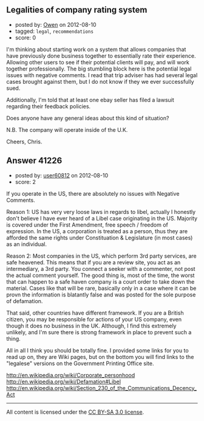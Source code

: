 ## Legalities of company rating system

- posted by: [Owen](https://stackexchange.com/users/-1/6364-owen) on 2012-08-10
- tagged: `legal`, `recommendations`
- score: 0

I'm thinking about starting work on a system that allows companies that have previously done business together to essentially rate their experience. Allowing other users to see if their potential clients will pay, and will work together professionally. The big stumbling block here is the potential legal issues with negative comments. I read that trip adviser has had several legal cases brought against them, but I do not know if they we ever successfully sued.

Additionally, I'm told that at least one ebay seller has filed a lawsuit regarding their feedback policies. 

Does anyone have any general ideas about this kind of situation?

N.B. The company will operate inside of the U.K. 

Cheers, Chris. 


## Answer 41226

- posted by: [user60812](https://stackexchange.com/users/-1/19115-user60812) on 2012-08-10
- score: 2

If you operate in the US, there are absolutely no issues with Negative Comments.  
  
Reason 1: US has very very loose laws in regards to libel, actually I honestly don't believe I have ever heard of a Libel case originating in the US. Majority is covered under the First Amendment, free speech / freedom of expression.  In the US, a corporation is treated as a person, thus they are afforded the same rights under Constituation & Legislature (in most cases) as an individual.  
  
Reason 2: Most companies in the US, which perform 3rd party services, are safe heavened. This means that if you are a review site, you act as an intermediary, a 3rd party. You connect a seeker with a commenter, not post the actual comment yourself. The good thing is, most of the time, the worst that can happen to a safe haven company is a court order to take down the material. Cases  like that will be rare, basically only in a case where it can be provn the information is blatantly false and was posted for the sole purpose of defamation.  
  
That said, other countries have different framework. If you are a British citizen, you may be responsible for actions of your US company, even though it does no business in the UK. Although, I find this extremely unlikely, and I'm sure there is strong framework in place to prevent such a thing.  
  
All in all I think you should be totally fine. I provided some links for you to read up on, they are Wiki pages, but on the bottom you will find links to the "legalese" versions on the Government Printing Office site.  
  
http://en.wikipedia.org/wiki/Corporate_personhood  
http://en.wikipedia.org/wiki/Defamation#Libel  
http://en.wikipedia.org/wiki/Section_230_of_the_Communications_Decency_Act



---

All content is licensed under the [CC BY-SA 3.0 license](https://creativecommons.org/licenses/by-sa/3.0/).
